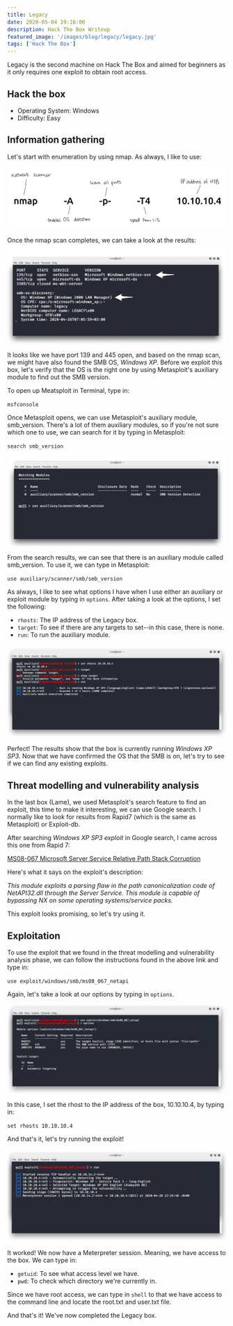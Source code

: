 ```yaml
---
title: Legacy
date: 2020-05-04 19:16:00
description: Hack The Box Writeup
featured_image: '/images/blog/legacy/legacy.jpg'
tags: ['Hack The Box']
---
```


<p>Legacy is the second machine on Hack The Box and aimed for beginners as it only requires one exploit to obtain root access.</p>

<h2>Hack the box</h2>

<ul>
	<li>Operating System: Windows</li>
	<li>Difficulty: Easy</li>
</ul>

<h2>Information gathering</h2>

<p>Let's start with enumeration by using nmap. As always, I like to use:</p>


<img src="/images/blog/legacy/ipaddress.jpg" alt="nmap scan">


<p>Once the nmap scan completes, we can take a look at the results:</p>


<img src="/images/blog/legacy/nmapresults.jpg" alt="nmap results">


<p>It looks like we have port 139 and 445 open, and based on the nmap scan, we might have also found the SMB OS, <i>Windows XP</i>. Before we exploit this box, let's verify that the OS is the right one by using Metasploit's auxiliary module to find out the SMB version.</p>

<p>To open up Meatsploit in Terminal, type in:</p>

<code>msfconsole</code>

Once Metasploit opens, we can use Metasploit's auxiliary module, smb_version. There's a lot of them auxiliary modules, so if you're not sure which one to use, we can search for it by typing in Metasploit: 

<code>search smb_version</code>


<img src="/images/blog/legacy/smbversion.jpg" alt="smb version">


<p>From the search results, we can see that there is an auxiliary module called smb_version. To use it, we can type in Metasploit:</p>

<code>use auxiliary/scanner/smb/smb_version</code>

<p>As always, I like to see what options I have when I use either an auxiliary or exploit module by typing in <code>options</code>. After taking a look at the options, I set the following: </p>

<ul>
	<li><code>rhosts</code>: The IP address of the Legacy box.</li>
	<li><code>target</code>: To see if there are any targets to set--in this case, there is none.</li>
	<li><code>run</code>: To run the auxiliary module.</li>
</ul>


<img src="/images/blog/legacy/auxiliary.jpg" alt="auxiliary scan">


<p>Perfect! The results show that the box is currently running <i>Windows XP SP3</i>. Now that we have confirmed the OS that the SMB is on, let's try to see if we can find any existing exploits.</p>

<h2>Threat modelling and vulnerability analysis</h2>

<p>In the last box (Lame), we used Metasploit's search feature to find an exploit, this time to make it interesting, we can use Google search. I normally like to look for results from Rapid7 (which is the same as Metasploit) or Exploit-db.</p>

<p>After searching <i>Windows XP SP3 exploit</i> in Google search, I came across this one from Rapid 7:</p>

<a href="https://www.rapid7.com/db/modules/exploit/windows/smb/ms08_067_netapi">MS08-067 Microsoft Server Service Relative Path Stack Corruption</a>

<p>Here's what it says on the exploit's description:</p>

<p><i>This module exploits a parsing flaw in the path canonicalization code of NetAPI32.dll through the Server Service. This module is capable of bypassing NX on some operating systems/service packs.</i></p>

<p>This exploit looks promising, so let's try using it.</p>

<h2>Exploitation</h2>

<p>To use the exploit that we found in the threat modelling and vulnerability analysis phase, we can follow the instructions found in the above link and type in:</p>

<code>use exploit/windows/smb/ms08_067_netapi</code>

<p>Again, let's take a look at our options by typing in <code>options</code>.</p> 


<img src="/images/blog/legacy/exploit.jpg" alt="nmap scan">

<p>In this case, I set the rhost to the IP address of the box, 10.10.10.4, by typing in:</p>

<code>set rhosts 10.10.10.4</code>

<p>And that's it, let's try running the exploit!</p>

<img src="/images/blog/legacy/runexploit.jpg" alt="exploit results">

<p>It worked! We now have a Meterpreter session. Meaning, we have access to the box. We can type in:

<ul>
	<li><code>getuid</code>: To see what access level we have.</li>
	<li><code>pwd</code>: To check which directory we're currently in.</li>
</ul> 

<p>Since we have root access, we can type in <code>shell</code> to that we have access to the command line and locate the root.txt and user.txt file.</p>

<p>And that's it! We've now completed the Legacy box.</p>


